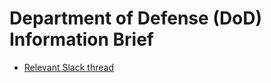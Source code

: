 # Department of Defense (DoD) Information Brief

- [Relevant Slack thread](https://dsva.slack.com/archives/C03Q2UQL1AS/p1672851131062089?thread_ts=1672850011.320109&cid=C03Q2UQL1AS)
